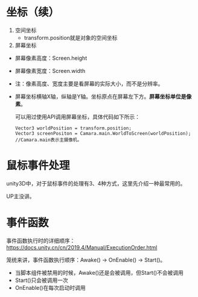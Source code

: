 # 坐标（续）

1. 空间坐标
   * transform.position就是对象的空间坐标
2. 屏幕坐标

* 屏幕像素高度：Screen.height

* 屏幕像素宽度：Screen.width

* 注：像素高度、宽度主要是看屏幕的实际大小，而不是分辨率。

* 屏幕坐标横轴X轴，纵轴是Y轴。坐标原点在屏幕左下方。**屏幕坐标单位是像素**。

  可以用过使用API调用屏幕坐标，具体代码如下所示：

  ```
  Vector3 worldPosition = transform.position;
  Vector3 screenPositon = Camara.main.WorldToScreen(worldPosition); //Camara.main表示主摄像机。
  ```

  

# 鼠标事件处理

unity3D中，对于鼠标事件的处理有3、4种方式，这里先介绍一种最常用的。

UP主没讲。

# 事件函数

事件函数执行时的详细顺序：https://docs.unity.cn/cn/2019.4/Manual/ExecutionOrder.html

笼统来讲，事件函数执行顺序：Awake() -> OnEnable() -> Start()。

* 当脚本组件被禁用的时候，Awake()还是会被调用，但Start()不会被调用
* Start()只会被调用一次
* OnEnable()在每次启动时调用